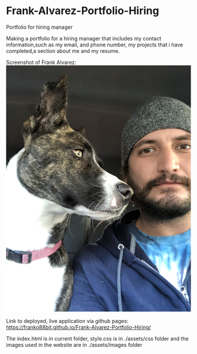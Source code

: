 # Frank-Alvarez-Portfolio-Hiring
Portfolio for hiring manager

Making a portfolio for a hiring manager that includes my contact information,such as  my email, and phone number, my projects that i have completed,a section about me and my resume.

Screenshot of Frank Alvarez:
![Screenshot of Frank Alvarez](./frank_alvarez.png)

Link to deployed, live application via github pages: https://franko88bit.github.io/Frank-Alvarez-Portfolio-Hiring/

The index.html is in current folder, style.css is in ./assets/css folder and the images used in the website are in ./assets/images folder